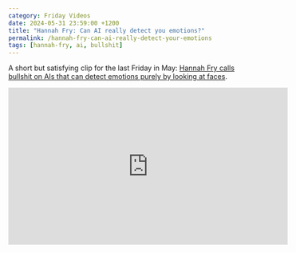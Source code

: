 ```yaml
---
category: Friday Videos
date: 2024-05-31 23:59:00 +1200
title: "Hannah Fry: Can AI really detect you emotions?"
permalink: /hannah-fry-can-ai-really-detect-your-emotions
tags: [hannah-fry, ai, bullshit]
---
```

A short but satisfying clip for the last Friday in May: [Hannah Fry calls bullshit on AIs that can detect emotions purely by looking at faces](https://www.youtube.com/watch?v=ZkfihE6JZJw). 

<div class="embed-container"><iframe width="560" height="315" src="https://www.youtube-nocookie.com/embed/ZkfihE6JZJw" frameborder="0" allow="accelerometer; autoplay; encrypted-media; gyroscope; picture-in-picture" allowfullscreen></iframe></div>